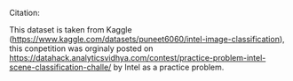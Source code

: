 Citation:

This dataset is taken from Kaggle (https://www.kaggle.com/datasets/puneet6060/intel-image-classification), this conpetition was orginaly posted on https://datahack.analyticsvidhya.com/contest/practice-problem-intel-scene-classification-challe/ by Intel as a practice problem.
